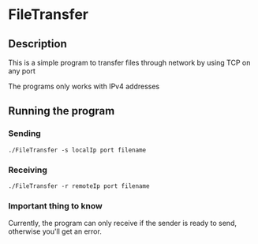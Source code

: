 # FileTransfer

## Description

This is a simple program to transfer files through network by using TCP on any port

The programs only works with IPv4 addresses

## Running the program

### Sending

```shell
./FileTransfer -s localIp port filename
```

### Receiving

```shell
./FileTransfer -r remoteIp port filename
```

### Important thing to know

Currently, the program can only receive if the sender is ready to send, otherwise you'll get an error.